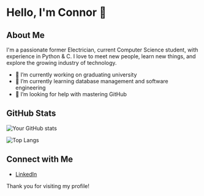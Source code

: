 # Hello, I'm **Connor** 👋

## About Me
I'm a passionate former Electrician, current Computer Science student, with experience in Python & C. I love to meet new people, learn new things, and explore the growing industry of technology.

- 🔭 I’m currently working on graduating university
- 🌱 I’m currently learning database management and software engineering
- 🤔 I’m looking for help with mastering GitHub

## GitHub Stats
![Your GitHub stats](https://github-readme-stats.vercel.app/api?username=connormaccallum&show_icons=true&theme=radical)

![Top Langs](https://github-readme-stats.vercel.app/api/top-langs/?username=connormaccallum&layout=compact&theme=radical)

## Connect with Me
- [LinkedIn](https://linkedin.com/in/connormaccallum)

Thank you for visiting my profile!
